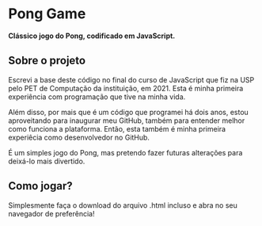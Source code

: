 # Pong Game
**Clássico jogo do Pong, codificado em JavaScript.**

## Sobre o projeto
Escrevi a base deste código no final do curso de JavaScript que fiz na USP pelo PET de Computação da instituição, em 2021.
Esta é minha primeira experiência com programação que tive na minha vida.

Além disso, por mais que é um código que programei há dois anos, estou aproveitando para inaugurar meu GitHub, também para entender melhor como funciona a plataforma. Então, esta também é minha primeira experiêcia como desenvolvedor no GitHub.

É um simples jogo do Pong, mas pretendo fazer futuras alterações para deixá-lo mais divertido.

## Como jogar?
Simplesmente faça o download do arquivo .html incluso e abra no seu navegador de preferência!




